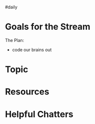 #daily

# Goals for the Stream

The Plan:
- code our brains out

# Topic

# Resources

# Helpful Chatters